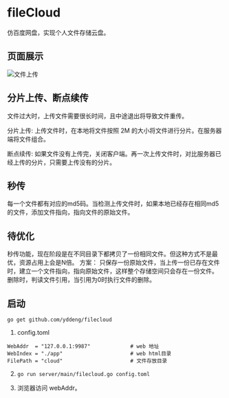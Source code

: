 # fileCloud

仿百度网盘，实现个人文件存储云盘。


## 页面展示

![文件上传](res/file_upload.jpg)

## 分片上传、断点续传

文件过大时，上传文件需要很长时间，且中途退出将导致文件重传。

分片上传: 上传文件时，在本地将文件按照 2M 的大小将文件进行分片。在服务器端将文件组合。

断点续传: 如果文件没有上传完，关闭客户端。再一次上传文件时，对比服务器已经上传的分片，只需要上传没有的分片。

## 秒传

每一个文件都有对应的md5码。当检测上传文件时，如果本地已经存在相同md5的文件，添加文件指向，指向文件的原始文件。

## 待优化

秒传功能，现在阶段是在不同目录下都拷贝了一份相同文件。但这种方式不是最优，资源占用上会是N倍。
方案： 只保存一份原始文件，当上传一份已存在文件时，建立一个文件指向，指向原始文件，这样整个存储空间只会存在一份文件。
删除时，判读文件引用，当引用为0时执行文件的删除。



## 启动

`go get github.com/yddeng/filecloud`

1. config.toml

```
WebAddr  = "127.0.0.1:9987"             # web 地址
WebIndex = "./app"                      # web html目录
FilePath = "cloud"                      # 文件存放目录
```

2. `go run server/main/filecloud.go config.toml` 

3. 浏览器访问 webAddr。